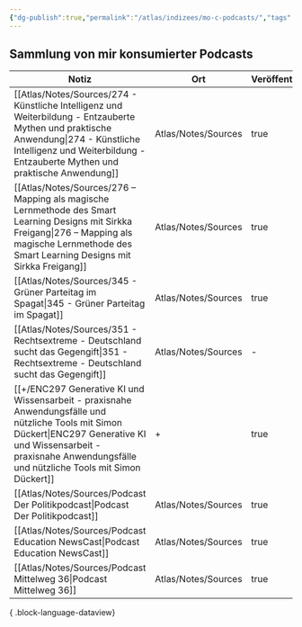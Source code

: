 ```yaml
---
{"dg-publish":true,"permalink":"/atlas/indizees/mo-c-podcasts/","tags":["class/index"],"noteIcon":""}
---
```



## Sammlung von mir konsumierter Podcasts

| Notiz                                                                                                                                                                                                                         | Ort                 | Veröffentlicht |
| ----------------------------------------------------------------------------------------------------------------------------------------------------------------------------------------------------------------------------- | ------------------- | -------------- |
| [[Atlas/Notes/Sources/274 - Künstliche Intelligenz und Weiterbildung - Entzauberte Mythen und praktische Anwendung\|274 - Künstliche Intelligenz und Weiterbildung - Entzauberte Mythen und praktische Anwendung]]         | Atlas/Notes/Sources | true           |
| [[Atlas/Notes/Sources/276 – Mapping als magische Lernmethode des Smart Learning Designs mit Sirkka Freigang\|276 – Mapping als magische Lernmethode des Smart Learning Designs mit Sirkka Freigang]]                       | Atlas/Notes/Sources | true           |
| [[Atlas/Notes/Sources/345 - Grüner Parteitag im Spagat\|345 - Grüner Parteitag im Spagat]]                                                                                                                                 | Atlas/Notes/Sources | true           |
| [[Atlas/Notes/Sources/351 - Rechtsextreme - Deutschland sucht das Gegengift\|351 - Rechtsextreme - Deutschland sucht das Gegengift]]                                                                                       | Atlas/Notes/Sources | \-             |
| [[+/ENC297 Generative KI und Wissensarbeit - praxisnahe Anwendungsfälle und nützliche Tools mit Simon Dückert\|ENC297 Generative KI und Wissensarbeit - praxisnahe Anwendungsfälle und nützliche Tools mit Simon Dückert]] | +                   | true           |
| [[Atlas/Notes/Sources/Podcast Der Politikpodcast\|Podcast Der Politikpodcast]]                                                                                                                                             | Atlas/Notes/Sources | true           |
| [[Atlas/Notes/Sources/Podcast Education NewsCast\|Podcast Education NewsCast]]                                                                                                                                             | Atlas/Notes/Sources | true           |
| [[Atlas/Notes/Sources/Podcast Mittelweg 36\|Podcast Mittelweg 36]]                                                                                                                                                         | Atlas/Notes/Sources | true           |

{ .block-language-dataview} 
